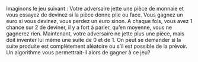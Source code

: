 Imaginons le jeu suivant : Votre adversaire jette une pièce de monnaie et vous essayez de devinez si la pièce donne pile ou face. Vous gagnez un euro si vous devinez, vous perdez un euro sinon. A chaque fois, vous avez 1 chance sur 2 de deviner, il y a fort à parier, qu’en moyenne, vous ne gagnerez rien. Maintenant, votre adversaire ne jette plus une pièce, mais doit inventer lui même une suite de 0 et de 1. On peut se demander si la suite produite est complètement aléatoire ou s’il est possible de la prévoir. Un algorithme vous permettrait-il alors de gagner à ce jeu?
